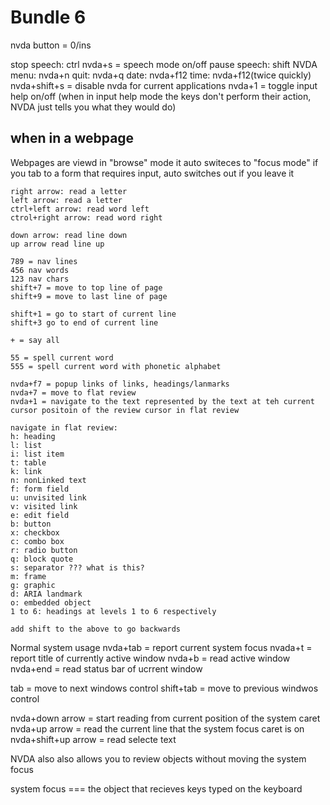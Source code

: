 # Bundle 6

nvda button = 0/ins

stop speech: ctrl nvda+s = speech mode on/off pause speech: shift NVDA menu:
nvda+n quit: nvda+q date: nvda+f12 time: nvda+f12(twice quickly) nvda+shift+s =
disable nvda for current applications nvda+1 = toggle input help on/off (when in
input help mode the keys don't perform their action, NVDA just tells you what
they would do)

## when in a webpage

Webpages are viewd in "browse" mode it auto switeces to "focus mode" if you tab
to a form that requires input, auto switches out if you leave it

    right arrow: read a letter
    left arrow: read a letter
    ctrl+left arrow: read word left
    ctrol+right arrow: read word right

    down arrow: read line down
    up arrow read line up

    789 = nav lines
    456 nav words
    123 nav chars
    shift+7 = move to top line of page
    shift+9 = move to last line of page

    shift+1 = go to start of current line
    shift+3 go to end of current line

    + = say all

    55 = spell current word
    555 = spell current word with phonetic alphabet

    nvda+f7 = popup links of links, headings/lanmarks
    nvda+7 = move to flat review
    nvda+1 = navigate to the text represented by the text at teh current cursor positoin of the review cursor in flat review

    navigate in flat review:
    h: heading
    l: list
    i: list item
    t: table
    k: link
    n: nonLinked text
    f: form field
    u: unvisited link
    v: visited link
    e: edit field
    b: button
    x: checkbox
    c: combo box
    r: radio button
    q: block quote
    s: separator ??? what is this?
    m: frame
    g: graphic
    d: ARIA landmark
    o: embedded object
    1 to 6: headings at levels 1 to 6 respectively

    add shift to the above to go backwards

Normal system usage nvda+tab = report current system focus nvada+t = report
title of currently active window nvda+b = read active window nvda+end = read
status bar of ucrrent window

tab = move to next windows control shift+tab = move to previous windwos control

nvda+down arrow = start reading from current position of the system caret
nvda+up arrow = read the current line that the system focus caret is on
nvda+shift+up arrow = read selecte text

NVDA also also allows you to review objects without moving the system focus

system focus === the object that recieves keys typed on the keyboard
